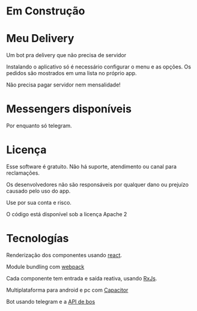 # Em Construção

# Meu Delivery
Um bot pra delivery que não precisa de servidor

Instalando o aplicativo só é necessário configurar o menu e as opções. Os pedidos são mostrados em uma lista no próprio app.

Não precisa pagar servidor nem mensalidade!

# Messengers disponíveis

Por enquanto só telegram.

# Licença

Esse software é gratuito. Não há suporte, atendimento ou canal para reclamações. 

Os desenvolvedores não são responsáveis por qualquer dano ou prejuízo causado pelo uso do app.

Use por sua conta e risco.

O código está disponível sob a licença Apache 2

# Tecnologías

Renderização dos componentes usando [react](). 

Module bundling com [webpack](https://webpack.js.org/)

Cada componente tem entrada e saída reativa, usando [RxJs](https://rxjs-dev.firebaseapp.com/).

Multiplataforma para android e pc com [Capacitor](https://capacitorjs.com/)

Bot usando telegram e a [API de bos](https://core.telegram.org/bots/api)